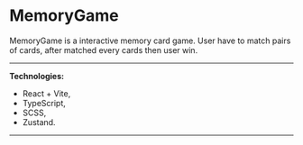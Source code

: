 # MemoryGame

MemoryGame is a interactive memory card game. User have to match pairs of cards, after matched every cards then user win.

---

**Technologies:**
- React + Vite,
- TypeScript,
- SCSS,
- Zustand.

---

